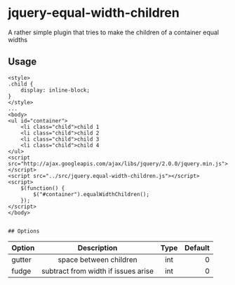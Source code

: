 # jquery-equal-width-children

A rather simple plugin that tries to make the children of a container equal widths


## Usage


	<style>
	.child {
		display: inline-block;
	}
	</style>
	...
	<body>
	<ul id="container">
		<li class="child">child 1
		<li class="child">child 2
		<li class="child">child 3
		<li class="child">child 4
	</ul>
	<script src="http://ajax.googleapis.com/ajax/libs/jquery/2.0.0/jquery.min.js"></script>
	<script src="../src/jquery.equal-width-children.js"></script>		
	<script>
		$(function() {
			$("#container").equalWidthChildren();
		});
	</script>		
	</body>


	## Options

| Option        | Description                         | Type  | Default |
| ------------- |:-----------------------------------:| :----:| ------: |
| gutter        | space between children              | int   | 0       |
| fudge         | subtract from width if issues arise | int   | 0       |